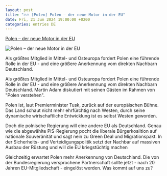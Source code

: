 ```yaml
---
layout: post
title: "🔥🔥 [Polen] Polen – der neue Motor in der EU"
date: Fri, 21 Jun 2024 19:00:00 +0200
categories: entries DE
---
```

[Polen – der neue Motor in der EU](https://www.inforadio.de/rubriken/debatte/das-forum/2024/06/polen-verstehen-eu-fuehrungsrolle-anerkennung.html)

![Polen – der neue Motor in der EU](https://www.inforadio.de/content/dam/rbb/inf/2024_06_BILDER/IMAGO/Warschau.jpg.jpg/size=708x398.jpg)

Als größtes Mitglied in Mittel- und Osteuropa fordert Polen eine führende Rolle in der EU - und eine größere Anerkennung vom direkten Nachbarn Deutschland.

Als größtes Mitglied in Mittel- und Osteuropa fordert Polen eine führende Rolle in der EU - und eine größere Anerkennung vom direkten Nachbarn Deutschland. Martin Adam diskutiert mit seinen Gästen im Rahmen von "Polen verstehen".

Polen ist, laut Premierminister Tusk, zurück auf der europäischen Bühne. Das Land schaut nicht mehr ehrfürchtig nach Westen, durch seine dynamische wirtschaftliche Entwicklung ist es selbst Westen geworden.

Doch die polnische Regierung will eine andere EU als Deutschland. Genau wie die abgewählte PiS-Regierung pocht die liberale Bürgerkoalition auf nationale Souveränität und sagt nein zu Green Deal und Migrationspakt. In der Sicherheits- und Verteidigungspolitik setzt der Nachbar auf massiven Ausbau der Rüstung und will die EU kriegstüchtig machen

Gleichzeitig erwartet Polen mehr Anerkennung von Deutschland. Die von der Bundesregierung versprochene Partnerschaft sollte jetzt - nach 20 Jahren EU-Mitgliedschaft - eingelöst werden. Was kommt auf uns zu?

